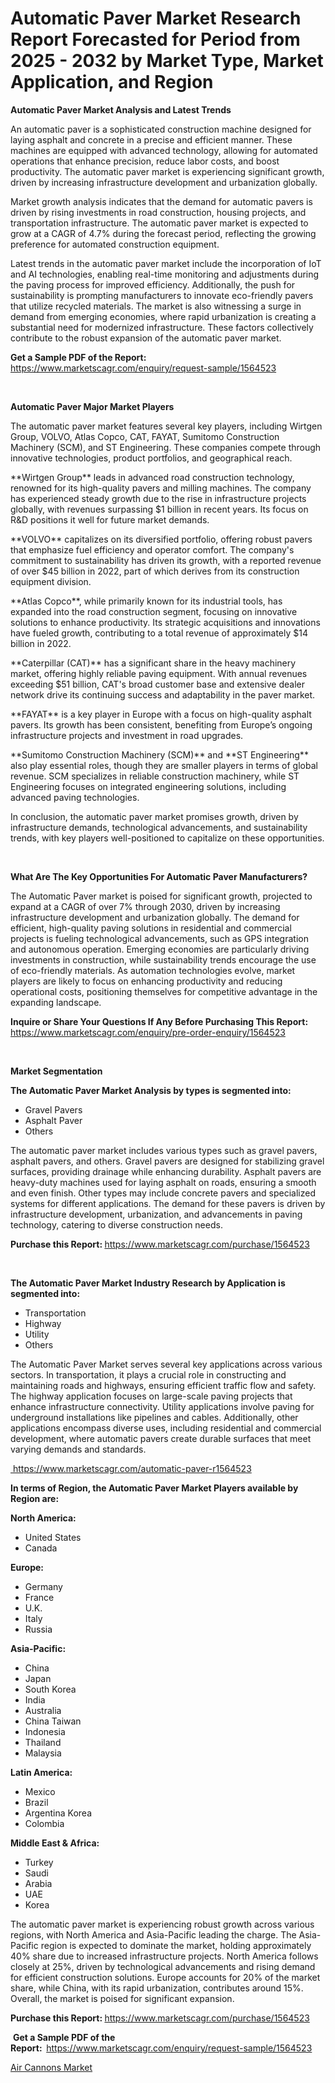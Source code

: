 <p><h1>Automatic Paver Market Research Report Forecasted for Period from 2025 -  2032 by Market Type, Market Application, and Region</h1></p><p><strong>Automatic Paver Market Analysis and Latest Trends</strong></p>
<p><p>An automatic paver is a sophisticated construction machine designed for laying asphalt and concrete in a precise and efficient manner. These machines are equipped with advanced technology, allowing for automated operations that enhance precision, reduce labor costs, and boost productivity. The automatic paver market is experiencing significant growth, driven by increasing infrastructure development and urbanization globally.</p><p>Market growth analysis indicates that the demand for automatic pavers is driven by rising investments in road construction, housing projects, and transportation infrastructure. The automatic paver market is expected to grow at a CAGR of 4.7% during the forecast period, reflecting the growing preference for automated construction equipment.</p><p>Latest trends in the automatic paver market include the incorporation of IoT and AI technologies, enabling real-time monitoring and adjustments during the paving process for improved efficiency. Additionally, the push for sustainability is prompting manufacturers to innovate eco-friendly pavers that utilize recycled materials. The market is also witnessing a surge in demand from emerging economies, where rapid urbanization is creating a substantial need for modernized infrastructure. These factors collectively contribute to the robust expansion of the automatic paver market.</p></p>
<p><strong>Get a Sample PDF of the Report:&nbsp;</strong> <a href="https://www.marketscagr.com/enquiry/request-sample/1564523?utm_campaign=1836&utm_medium=2&utm_source=Github&utm_content=ia&utm_term=16022025&utm_id=automatic-paver">https://www.marketscagr.com/enquiry/request-sample/1564523</a></p>
<p>&nbsp;</p>
<p><strong>Automatic Paver Major Market Players</strong></p>
<p><p>The automatic paver market features several key players, including Wirtgen Group, VOLVO, Atlas Copco, CAT, FAYAT, Sumitomo Construction Machinery (SCM), and ST Engineering. These companies compete through innovative technologies, product portfolios, and geographical reach.</p><p>**Wirtgen Group** leads in advanced road construction technology, renowned for its high-quality pavers and milling machines. The company has experienced steady growth due to the rise in infrastructure projects globally, with revenues surpassing $1 billion in recent years. Its focus on R&D positions it well for future market demands.</p><p>**VOLVO** capitalizes on its diversified portfolio, offering robust pavers that emphasize fuel efficiency and operator comfort. The company's commitment to sustainability has driven its growth, with a reported revenue of over $45 billion in 2022, part of which derives from its construction equipment division.</p><p>**Atlas Copco**, while primarily known for its industrial tools, has expanded into the road construction segment, focusing on innovative solutions to enhance productivity. Its strategic acquisitions and innovations have fueled growth, contributing to a total revenue of approximately $14 billion in 2022.</p><p>**Caterpillar (CAT)** has a significant share in the heavy machinery market, offering highly reliable paving equipment. With annual revenues exceeding $51 billion, CAT's broad customer base and extensive dealer network drive its continuing success and adaptability in the paver market.</p><p>**FAYAT** is a key player in Europe with a focus on high-quality asphalt pavers. Its growth has been consistent, benefiting from Europe’s ongoing infrastructure projects and investment in road upgrades.</p><p>**Sumitomo Construction Machinery (SCM)** and **ST Engineering** also play essential roles, though they are smaller players in terms of global revenue. SCM specializes in reliable construction machinery, while ST Engineering focuses on integrated engineering solutions, including advanced paving technologies.</p><p>In conclusion, the automatic paver market promises growth, driven by infrastructure demands, technological advancements, and sustainability trends, with key players well-positioned to capitalize on these opportunities.</p></p>
<p>&nbsp;</p>
<p><strong>What Are The Key Opportunities For Automatic Paver Manufacturers?</strong></p>
<p><p>The Automatic Paver market is poised for significant growth, projected to expand at a CAGR of over 7% through 2030, driven by increasing infrastructure development and urbanization globally. The demand for efficient, high-quality paving solutions in residential and commercial projects is fueling technological advancements, such as GPS integration and autonomous operation. Emerging economies are particularly driving investments in construction, while sustainability trends encourage the use of eco-friendly materials. As automation technologies evolve, market players are likely to focus on enhancing productivity and reducing operational costs, positioning themselves for competitive advantage in the expanding landscape.</p></p>
<p><strong>Inquire or Share Your Questions If Any Before Purchasing This Report:</strong> <a href="https://www.marketscagr.com/enquiry/pre-order-enquiry/1564523?utm_campaign=1836&utm_medium=2&utm_source=Github&utm_content=ia&utm_term=16022025&utm_id=automatic-paver">https://www.marketscagr.com/enquiry/pre-order-enquiry/1564523</a></p>
<p>&nbsp;</p>
<p><strong>Market Segmentation</strong></p>
<p><strong>The Automatic Paver Market Analysis by types is segmented into:</strong></p>
<p><ul><li>Gravel Pavers</li><li>Asphalt Paver</li><li>Others</li></ul></p>
<p><p>The automatic paver market includes various types such as gravel pavers, asphalt pavers, and others. Gravel pavers are designed for stabilizing gravel surfaces, providing drainage while enhancing durability. Asphalt pavers are heavy-duty machines used for laying asphalt on roads, ensuring a smooth and even finish. Other types may include concrete pavers and specialized systems for different applications. The demand for these pavers is driven by infrastructure development, urbanization, and advancements in paving technology, catering to diverse construction needs.</p></p>
<p><strong>Purchase this Report:&nbsp;</strong><a href="https://www.marketscagr.com/purchase/1564523?utm_campaign=1836&utm_medium=2&utm_source=Github&utm_content=ia&utm_term=16022025&utm_id=automatic-paver">https://www.marketscagr.com/purchase/1564523</a></p>
<p>&nbsp;</p>
<p><strong>The Automatic Paver Market Industry Research by Application is segmented into:</strong></p>
<p><ul><li>Transportation</li><li>Highway</li><li>Utility</li><li>Others</li></ul></p>
<p><p>The Automatic Paver Market serves several key applications across various sectors. In transportation, it plays a crucial role in constructing and maintaining roads and highways, ensuring efficient traffic flow and safety. The highway application focuses on large-scale paving projects that enhance infrastructure connectivity. Utility applications involve paving for underground installations like pipelines and cables. Additionally, other applications encompass diverse uses, including residential and commercial development, where automatic pavers create durable surfaces that meet varying demands and standards.</p></p>
<p><a href="https://www.marketscagr.com/automatic-paver-r1564523?utm_campaign=1836&utm_medium=2&utm_source=Github&utm_content=ia&utm_term=16022025&utm_id=automatic-paver">&nbsp;https://www.marketscagr.com/automatic-paver-r1564523</a></p>
<p><strong>In terms of Region, the Automatic Paver Market Players available by Region are:</strong></p>
<p>
    <p> <strong> North America: </strong>
        <ul>
            <li>United States</li>
            <li>Canada</li>
        </ul>
        </p> 
    <p> <strong> Europe: </strong>
        <ul>
            <li>Germany</li>
            <li>France</li>
            <li>U.K.</li>
            <li>Italy</li>
            <li>Russia</li>
        </ul>
        </p> 
    <p> <strong> Asia-Pacific: </strong>
        <ul>
            <li>China</li>
            <li>Japan</li>
            <li>South Korea</li>
            <li>India</li>
            <li>Australia</li>
            <li>China Taiwan</li>
            <li>Indonesia</li>
            <li>Thailand</li>
            <li>Malaysia</li>
        </ul>
        </p> 
    <p> <strong> Latin America: </strong>
        <ul>
            <li>Mexico</li>
            <li>Brazil</li>
            <li>Argentina Korea</li>
            <li>Colombia</li>
        </ul>
        </p> 
    <p> <strong> Middle East & Africa: </strong>
        <ul>
            <li>Turkey</li>
            <li>Saudi</li>
            <li>Arabia</li>
            <li>UAE</li>
            <li>Korea</li>
        </ul>
    </p>
    </p>
<p><p>The automatic paver market is experiencing robust growth across various regions, with North America and Asia-Pacific leading the charge. The Asia-Pacific region is expected to dominate the market, holding approximately 40% share due to increased infrastructure projects. North America follows closely at 25%, driven by technological advancements and rising demand for efficient construction solutions. Europe accounts for 20% of the market share, while China, with its rapid urbanization, contributes around 15%. Overall, the market is poised for significant expansion.</p></p>
<p><strong>Purchase this Report: </strong><a href="https://www.marketscagr.com/purchase/1564523?utm_campaign=1836&utm_medium=2&utm_source=Github&utm_content=ia&utm_term=16022025&utm_id=automatic-paver">https://www.marketscagr.com/purchase/1564523</a></p>
<p>&nbsp;<strong>Get a Sample PDF of the Report:&nbsp;&nbsp;</strong><a href="https://www.marketscagr.com/enquiry/request-sample/1564523?utm_campaign=1836&utm_medium=2&utm_source=Github&utm_content=ia&utm_term=16022025&utm_id=automatic-paver">https://www.marketscagr.com/enquiry/request-sample/1564523</a></p>
<p><strong></strong></p>
<p><p><a href="https://github.com/guneycigdem35/Market-Research-Report-List-5/blob/main/air-cannons-market.md?utm_campaign=1836&utm_medium=2&utm_source=Github&utm_content=ia&utm_term=16022025&utm_id=automatic-paver">Air Cannons Market</a></p></p>